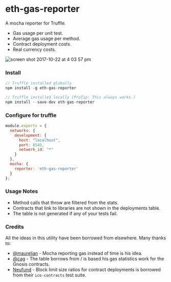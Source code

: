 # eth-gas-reporter

A mocha reporter for Truffle.
+ Gas usage per unit test. 
+ Average gas usage per method. 
+ Contract deployment costs.
+ Real currency costs.

![screen shot 2017-10-22 at 4 03 57 pm](https://user-images.githubusercontent.com/7332026/31867351-c45a5a80-b742-11e7-98dd-49051684e5fd.png)


### Install
```javascript
// Truffle installed globally
npm install -g eth-gas-reporter

// Truffle installed locally (ProTip: This always works.)
npm install --save-dev eth-gas-reporter
```

### Configure for truffle
```javascript
module.exports = {
  networks: {
    development: {
      host: "localhost",
      port: 8545,
      network_id: "*" 
    }
  },
  mocha: {
    reporter: 'eth-gas-reporter'
  }
};
```

### Usage Notes
+ Method calls that throw are filtered from the stats.
+ Contracts that link to libraries are not shown in the deployments table.
+ The table is not generated if any of your tests fail.

### Credits
All the ideas in this utility have been borrowed from elsewhere. Many thanks to:
+ [@maurelian](https://github.com/maurelian) - Mocha reporting gas instead of time is his idea.
+ [@cag](https://github.com/cag) - The table borrows from / is based his gas statistics work for the Gnosis contracts. 
+ [Neufund](https://github.com/Neufund/ico-contracts) - Block limit size ratios for contract deployments is borrowed from their `ico-contracts` test suite.
